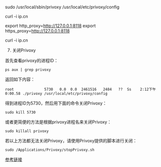  


 sudo /usr/local/sbin/privoxy /usr/local/etc/privoxy/config

 curl -i ip.cn

 export http_proxy=http://127.0.0.1:8118
 export https_proxy=http://127.0.0.1:8118

 curl -i ip.cn


7. 关闭Privoxy

首先查看privoxy的进程ID：

	ps aux | grep privoxy

返回如下内容：

	root              5730   0.0  0.0  2461516   2484   ??  Ss    2:12下午   0:00.58 ./privoxy /usr/local/etc/privoxy/config

得到进程ID为5730，然后用下面的命令关闭Privoxy：

	sudo kill 5730

或者更简便的方法是根据privoxy进程名来关闭Privoxy：

	sudo killall privoxy

若以上方法都无法关闭Privoxy，请使用Privoxy提供的脚本进行关闭：

	sudo /Applications/Privoxy/stopPrivoxy.sh


[参考链接](https://www.cnblogs.com/DeviLeo/p/6033591.html)